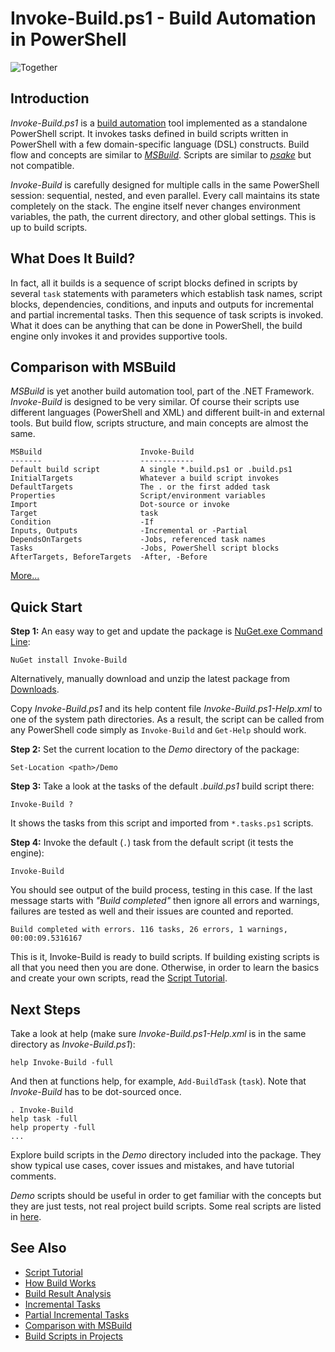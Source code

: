 
Invoke-Build.ps1 - Build Automation in PowerShell
=================================================

![Together](https://github.com/downloads/nightroman/Invoke-Build/Together.png)

## Introduction

*Invoke-Build.ps1* is a [build automation](http://en.wikipedia.org/wiki/Build_automation)
tool implemented as a standalone PowerShell script. It invokes tasks defined in
build scripts written in PowerShell with a few domain-specific language (DSL) constructs.
Build flow and concepts are similar to [*MSBuild*](http://en.wikipedia.org/wiki/Msbuild).
Scripts are similar to [*psake*](https://github.com/psake/psake) but not compatible.

*Invoke-Build* is carefully designed for multiple calls in the same PowerShell
session: sequential, nested, and even parallel. Every call maintains its state
completely on the stack. The engine itself never changes environment variables,
the path, the current directory, and other global settings. This is up to build
scripts.

## What Does It Build?

In fact, all it builds is a sequence of script blocks defined in scripts by
several `task` statements with parameters which establish task names, script
blocks, dependencies, conditions, and inputs and outputs for incremental and
partial incremental tasks. Then this sequence of task scripts is invoked. What
it does can be anything that can be done in PowerShell, the build engine only
invokes it and provides supportive tools.

## Comparison with MSBuild

*MSBuild* is yet another build automation tool, part of the .NET Framework.
*Invoke-Build* is designed to be very similar. Of course their scripts use
different languages (PowerShell and XML) and different built-in and external
tools. But build flow, scripts structure, and main concepts are almost the
same.

    MSBuild                      Invoke-Build
    -------                      ------------
    Default build script         A single *.build.ps1 or .build.ps1
    InitialTargets               Whatever a build script invokes
    DefaultTargets               The . or the first added task
    Properties                   Script/environment variables
    Import                       Dot-source or invoke
    Target                       task
    Condition                    -If
    Inputs, Outputs              -Incremental or -Partial
    DependsOnTargets             -Jobs, referenced task names
    Tasks                        -Jobs, PowerShell script blocks
    AfterTargets, BeforeTargets  -After, -Before

[More...](https://github.com/nightroman/Invoke-Build/wiki/Comparison-with-MSBuild)

## Quick Start

**Step 1:**
An easy way to get and update the package is
[NuGet.exe Command Line](http://nuget.codeplex.com/releases):

    NuGet install Invoke-Build

Alternatively, manually download and unzip the latest package from
[Downloads](https://github.com/nightroman/Invoke-Build/downloads).

Copy *Invoke-Build.ps1* and its help content file *Invoke-Build.ps1-Help.xml*
to one of the system path directories. As a result, the script can be called
from any PowerShell code simply as `Invoke-Build` and `Get-Help` should work.

**Step 2:**
Set the current location to the *Demo* directory of the package:

    Set-Location <path>/Demo

**Step 3:**
Take a look at the tasks of the default *.build.ps1* build script there:

    Invoke-Build ?

It shows the tasks from this script and imported from `*.tasks.ps1` scripts.

**Step 4:**
Invoke the default (`.`) task from the default script (it tests the engine):

    Invoke-Build

You should see output of the build process, testing in this case. If the last
message starts with *"Build completed"* then ignore all errors and warnings,
failures are tested as well and their issues are counted and reported.

    Build completed with errors. 116 tasks, 26 errors, 1 warnings, 00:00:09.5316167

This is it, Invoke-Build is ready to build scripts. If building existing scripts
is all that you need then you are done. Otherwise, in order to learn the basics
and create your own scripts, read the
[Script Tutorial](https://github.com/nightroman/Invoke-Build/wiki/Script-Tutorial).

## Next Steps

Take a look at help (make sure *Invoke-Build.ps1-Help.xml* is in the same
directory as *Invoke-Build.ps1*):

    help Invoke-Build -full

And then at functions help, for example, `Add-BuildTask` (`task`). Note that
*Invoke-Build* has to be dot-sourced once.

    . Invoke-Build
    help task -full
    help property -full
    ...

Explore build scripts in the *Demo* directory included into the package. They
show typical use cases, cover issues and mistakes, and have tutorial comments.

*Demo* scripts should be useful in order to get familiar with the concepts but
they are just tests, not real project build scripts. Some real scripts are
listed in
[here](https://github.com/nightroman/Invoke-Build/wiki/Build-Scripts-in-Projects).

## See Also

* [Script Tutorial](https://github.com/nightroman/Invoke-Build/wiki/Script-Tutorial)
* [How Build Works](https://github.com/nightroman/Invoke-Build/wiki/How-Build-Works)
* [Build Result Analysis](https://github.com/nightroman/Invoke-Build/wiki/Build-Result-Analysis)
* [Incremental Tasks](https://github.com/nightroman/Invoke-Build/wiki/Incremental-Tasks)
* [Partial Incremental Tasks](https://github.com/nightroman/Invoke-Build/wiki/Partial-Incremental-Tasks)
* [Comparison with MSBuild](https://github.com/nightroman/Invoke-Build/wiki/Comparison-with-MSBuild)
* [Build Scripts in Projects](https://github.com/nightroman/Invoke-Build/wiki/Build-Scripts-in-Projects)
